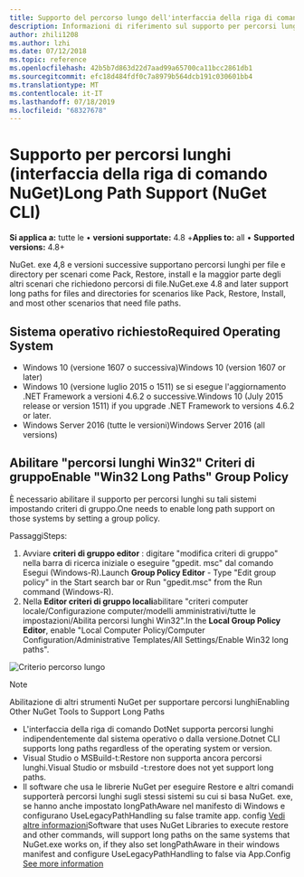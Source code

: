 ```yaml
---
title: Supporto del percorso lungo dell'interfaccia della riga di comando NuGet
description: Informazioni di riferimento sul supporto per percorsi lunghi di NuGet. exe
author: zhili1208
ms.author: lzhi
ms.date: 07/12/2018
ms.topic: reference
ms.openlocfilehash: 42b5b7d863d22d7aad99a65700ca11bcc2861db1
ms.sourcegitcommit: efc18d484fdf0c7a8979b564dcb191c030601bb4
ms.translationtype: MT
ms.contentlocale: it-IT
ms.lasthandoff: 07/18/2019
ms.locfileid: "68327678"
---
```

# <a name="long-path-support-nuget-cli"></a><span data-ttu-id="2a154-103">Supporto per percorsi lunghi (interfaccia della riga di comando NuGet)</span><span class="sxs-lookup"><span data-stu-id="2a154-103">Long Path Support (NuGet CLI)</span></span>

<span data-ttu-id="2a154-104">**Si applica a:** tutte le &bullet; **versioni supportate:** 4.8 +</span><span class="sxs-lookup"><span data-stu-id="2a154-104">**Applies to:** all &bullet; **Supported versions:** 4.8+</span></span>

<span data-ttu-id="2a154-105">NuGet. exe 4,8 e versioni successive supportano percorsi lunghi per file e directory per scenari come Pack, Restore, install e la maggior parte degli altri scenari che richiedono percorsi di file.</span><span class="sxs-lookup"><span data-stu-id="2a154-105">NuGet.exe 4.8 and later support long paths for files and directories for scenarios like Pack, Restore, Install, and most other scenarios that need file paths.</span></span>

## <a name="required-operating-system"></a><span data-ttu-id="2a154-106">Sistema operativo richiesto</span><span class="sxs-lookup"><span data-stu-id="2a154-106">Required Operating System</span></span>

-   <span data-ttu-id="2a154-107">Windows 10 (versione 1607 o successiva)</span><span class="sxs-lookup"><span data-stu-id="2a154-107">Windows 10 (version 1607 or later)</span></span>
-   <span data-ttu-id="2a154-108">Windows 10 (versione luglio 2015 o 1511) se si esegue l'aggiornamento .NET Framework a versioni 4.6.2 o successive.</span><span class="sxs-lookup"><span data-stu-id="2a154-108">Windows 10 (July 2015 release or version 1511) if you upgrade .NET Framework to versions 4.6.2 or later.</span></span>
-   <span data-ttu-id="2a154-109">Windows Server 2016 (tutte le versioni)</span><span class="sxs-lookup"><span data-stu-id="2a154-109">Windows Server 2016 (all versions)</span></span>

## <a name="enable-win32-long-paths-group-policy"></a><span data-ttu-id="2a154-110">Abilitare "percorsi lunghi Win32" Criteri di gruppo</span><span class="sxs-lookup"><span data-stu-id="2a154-110">Enable "Win32 Long Paths" Group Policy</span></span>

<span data-ttu-id="2a154-111">È necessario abilitare il supporto per percorsi lunghi su tali sistemi impostando criteri di gruppo.</span><span class="sxs-lookup"><span data-stu-id="2a154-111">One needs to enable long path support on those systems by setting a group policy.</span></span>

<span data-ttu-id="2a154-112">Passaggi</span><span class="sxs-lookup"><span data-stu-id="2a154-112">Steps:</span></span>
1. <span data-ttu-id="2a154-113">Avviare **criteri di gruppo editor** : digitare "modifica criteri di gruppo" nella barra di ricerca iniziale o eseguire "gpedit. msc" dal comando Esegui (Windows-R).</span><span class="sxs-lookup"><span data-stu-id="2a154-113">Launch **Group Policy Editor** - Type "Edit group policy" in the Start search bar or Run "gpedit.msc" from the Run command (Windows-R).</span></span>
2. <span data-ttu-id="2a154-114">Nella **Editor criteri di gruppo locali**abilitare "criteri computer locale/Configurazione computer/modelli amministrativi/tutte le impostazioni/Abilita percorsi lunghi Win32".</span><span class="sxs-lookup"><span data-stu-id="2a154-114">In the **Local Group Policy Editor**, enable "Local Computer Policy/Computer Configuration/Administrative Templates/All Settings/Enable Win32 long paths".</span></span>

![Criterio percorso lungo](media/LongPathPolicy.png)


> [!Note]
> <span data-ttu-id="2a154-116">Abilitazione di altri strumenti NuGet per supportare percorsi lunghi</span><span class="sxs-lookup"><span data-stu-id="2a154-116">Enabling Other NuGet Tools to Support Long Paths</span></span>
>
> -   <span data-ttu-id="2a154-117">L'interfaccia della riga di comando DotNet supporta percorsi lunghi indipendentemente dal sistema operativo o dalla versione.</span><span class="sxs-lookup"><span data-stu-id="2a154-117">Dotnet CLI supports long paths regardless of the operating system or version.</span></span>
> -   <span data-ttu-id="2a154-118">Visual Studio o MSBuild-t:Restore non supporta ancora percorsi lunghi.</span><span class="sxs-lookup"><span data-stu-id="2a154-118">Visual Studio or msbuild -t:restore does not yet support long paths.</span></span>
> -   <span data-ttu-id="2a154-119">Il software che usa le librerie NuGet per eseguire Restore e altri comandi supporterà percorsi lunghi sugli stessi sistemi su cui si basa NuGet. exe, se hanno anche impostato longPathAware nel manifesto di Windows e configurano UseLegacyPathHandling su false tramite app. config [ Vedi altre informazioni](https://blogs.msdn.microsoft.com/jeremykuhne/2016/07/30/net-4-6-2-and-long-paths-on-windows-10/)</span><span class="sxs-lookup"><span data-stu-id="2a154-119">Software that uses NuGet Libraries to execute restore and other commands, will support long paths on the same systems that NuGet.exe works on, if they also set longPathAware in their windows manifest and configure UseLegacyPathHandling to false via App.Config [See more information](https://blogs.msdn.microsoft.com/jeremykuhne/2016/07/30/net-4-6-2-and-long-paths-on-windows-10/)</span></span>

